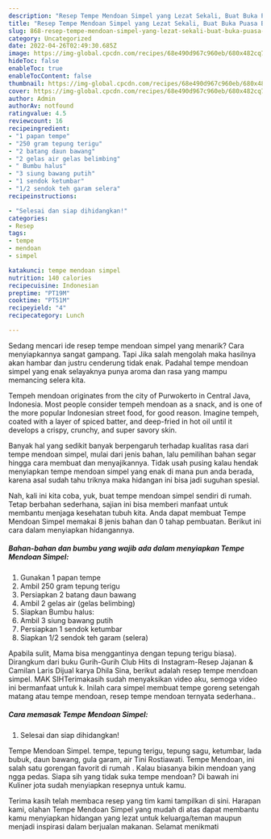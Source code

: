 ```yaml
---
description: "Resep Tempe Mendoan Simpel yang Lezat Sekali, Buat Buka Puasa Bikin Ngiler"
title: "Resep Tempe Mendoan Simpel yang Lezat Sekali, Buat Buka Puasa Bikin Ngiler"
slug: 868-resep-tempe-mendoan-simpel-yang-lezat-sekali-buat-buka-puasa-bikin-ngiler
category: Uncategorized
date: 2022-04-26T02:49:30.685Z
image: https://img-global.cpcdn.com/recipes/68e490d967c960eb/680x482cq70/tempe-mendoan-simpel-foto-resep-utama.jpg
hideToc: false
enableToc: true
enableTocContent: false
thumbnail: https://img-global.cpcdn.com/recipes/68e490d967c960eb/680x482cq70/tempe-mendoan-simpel-foto-resep-utama.jpg
cover: https://img-global.cpcdn.com/recipes/68e490d967c960eb/680x482cq70/tempe-mendoan-simpel-foto-resep-utama.jpg
author: Admin
authorAv: notfound
ratingvalue: 4.5
reviewcount: 16
recipeingredient:
- "1 papan tempe"
- "250 gram tepung terigu"
- "2 batang daun bawang"
- "2 gelas air gelas belimbing"
- " Bumbu halus"
- "3 siung bawang putih"
- "1 sendok ketumbar"
- "1/2 sendok teh garam selera"
recipeinstructions:

- "Selesai dan siap dihidangkan!"
categories:
- Resep
tags:
- tempe
- mendoan
- simpel

katakunci: tempe mendoan simpel 
nutrition: 140 calories
recipecuisine: Indonesian
preptime: "PT19M"
cooktime: "PT51M"
recipeyield: "4"
recipecategory: Lunch

---
```



Sedang mencari ide resep tempe mendoan simpel yang menarik? Cara menyiapkannya sangat gampang. Tapi Jika salah mengolah maka hasilnya akan hambar dan justru cenderung tidak enak. Padahal tempe mendoan simpel yang enak selayaknya punya aroma dan rasa yang mampu memancing selera kita.


Tempeh mendoan originates from the city of Purwokerto in Central Java, Indonesia. Most people consider tempeh mendoan as a snack, and is one of the more popular Indonesian street food, for good reason. Imagine tempeh, coated with a layer of spiced batter, and deep-fried in hot oil until it develops a crispy, crunchy, and super savory skin.

Banyak hal yang sedikit banyak berpengaruh terhadap kualitas rasa dari tempe mendoan simpel, mulai dari jenis bahan, lalu pemilihan bahan segar hingga cara membuat dan menyajikannya. Tidak usah pusing kalau hendak menyiapkan tempe mendoan simpel yang enak di mana pun anda berada, karena asal sudah tahu triknya maka hidangan ini bisa jadi suguhan spesial.


Nah, kali ini kita coba, yuk, buat tempe mendoan simpel sendiri di rumah. Tetap berbahan sederhana, sajian ini bisa memberi manfaat untuk membantu menjaga kesehatan tubuh kita. Anda dapat membuat Tempe Mendoan Simpel memakai 8 jenis bahan dan 0 tahap pembuatan. Berikut ini cara dalam menyiapkan hidangannya.

<!--inarticleads1-->

##### Bahan-bahan dan bumbu yang wajib ada dalam menyiapkan Tempe Mendoan Simpel:

1. Gunakan 1 papan tempe
1. Ambil 250 gram tepung terigu
1. Persiapkan 2 batang daun bawang
1. Ambil 2 gelas air (gelas belimbing)
1. Siapkan  Bumbu halus:
1. Ambil 3 siung bawang putih
1. Persiapkan 1 sendok ketumbar
1. Siapkan 1/2 sendok teh garam (selera)


Apabila sulit, Mama bisa menggantinya dengan tepung terigu biasa). Dirangkum dari buku Gurih-Gurih Club Hits di Instagram-Resep Jajanan &amp; Camilan Laris Dijual karya Dhila Sina, berikut adalah resep tempe mendoan simpel. MAK SIHTerimakasih sudah menyaksikan video aku, semoga video ini bermanfaat untuk k. Inilah cara simpel membuat tempe goreng setengah matang atau tempe mendoan, resep tempe mendoan ternyata sederhana.. 

<!--inarticleads2-->

##### Cara memasak Tempe Mendoan Simpel:


1. Selesai dan siap dihidangkan!

Tempe Mendoan Simpel. tempe, tepung terigu, tepung sagu, ketumbar, lada bubuk, daun bawang, gula garam, air Tini Rostiawati. Tempe Mendoan, ini salah satu gorengan favorit di rumah ️. Kalau biasanya bikin mendoan yang ngga pedas. Siapa sih yang tidak suka tempe mendoan? Di bawah ini Kuliner jota sudah menyiapkan resepnya untuk kamu. 

Terima kasih telah membaca resep yang tim kami tampilkan di sini. Harapan kami, olahan Tempe Mendoan Simpel yang mudah di atas dapat membantu kamu menyiapkan hidangan yang lezat untuk keluarga/teman maupun menjadi inspirasi dalam berjualan makanan. Selamat menikmati
